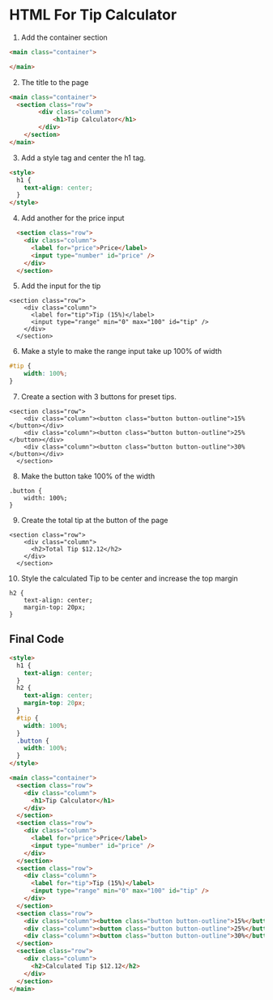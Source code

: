# HTML For Tip Calculator


1) Add the container section

```html
<main class="container">

</main>
```

2) The title to the page

```html
<main class="container">
  <section class="row">
        <div class="column">
            <h1>Tip Calculator</h1>
        </div>
    </section>
</main>
```

3) Add a style tag and center the h1 tag.

```html
<style>
  h1 {
    text-align: center;
  }
</style>
```

4) Add another for the price input

```html
  <section class="row">
    <div class="column">
      <label for="price">Price</label>
      <input type="number" id="price" />
    </div>
  </section>
```

5) Add the input for the tip 

```
<section class="row">
    <div class="column">
      <label for="tip">Tip (15%)</label>
      <input type="range" min="0" max="100" id="tip" />
    </div>
  </section>
```

6) Make a style to make the range input take up 100% of width

```css
#tip {
    width: 100%;
}
```

7) Create a section with 3 buttons for preset tips.

```
<section class="row">
    <div class="column"><button class="button button-outline">15%</button></div>
    <div class="column"><button class="button button-outline">25%</button></div>
    <div class="column"><button class="button button-outline">30%</button></div>
  </section>
```

8) Make the button take 100% of the width


```
.button {
    width: 100%;
}
```

9) Create the total tip at the button of the page

```
<section class="row">
    <div class="column">
      <h2>Total Tip $12.12</h2>
    </div>
  </section>
```

10) Style the calculated Tip to be center and increase the top margin

```
h2 {
    text-align: center;
    margin-top: 20px;
}
```

## Final Code

```html
<style>
  h1 {
    text-align: center;
  }
  h2 {
    text-align: center;
    margin-top: 20px;
  }
  #tip {
    width: 100%;
  }
  .button {
    width: 100%;
  }
</style>

<main class="container">
  <section class="row">
    <div class="column">
      <h1>Tip Calculator</h1>
    </div>
  </section>
  <section class="row">
    <div class="column">
      <label for="price">Price</label>
      <input type="number" id="price" />
    </div>
  </section>
  <section class="row">
    <div class="column">
      <label for="tip">Tip (15%)</label>
      <input type="range" min="0" max="100" id="tip" />
    </div>
  </section>
  <section class="row">
    <div class="column"><button class="button button-outline">15%</button></div>
    <div class="column"><button class="button button-outline">25%</button></div>
    <div class="column"><button class="button button-outline">30%</button></div>
  </section>
  <section class="row">
    <div class="column">
      <h2>Calculated Tip $12.12</h2>
    </div>
  </section>
</main>

```

